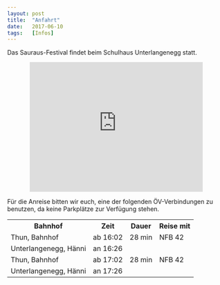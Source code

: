 ```yaml
---
layout: post
title:  "Anfahrt"
date:   2017-06-10
tags:   [Infos]
---
```


Das Sauraus-Festival findet beim Schulhaus Unterlangenegg statt.

<div style="text-align: center; margin-bottom: 1em">
  <iframe src="https://www.google.com/maps/embed?pb=!1m14!1m12!1m3!1d2303.6363343171324!2d7.696433489269965!3d46.79646865279986!2m3!1f0!2f0!3f0!3m2!1i1024!2i768!4f13.1!5e1!3m2!1sen!2sch!4v1497097806963" width="400" height="300" frameborder="0" style="border:0;" allowfullscreen></iframe>
</div>

Für die Anreise bitten wir euch, eine der folgenden ÖV-Verbindungen zu benutzen,
da keine Parkplätze zur Verfügung stehen.

<table class="table">
  <tr><th>Bahnhof</th><th>Zeit</th><th>Dauer</th><th>Reise mit</th></tr>
  <tr><td>Thun, Bahnhof</td><td>ab 16:02</td><td>28 min</td><td>NFB 42</td></tr>
  <tr><td>Unterlangenegg, Hänni</td><td>an 16:26</td><td></td><td></td></tr>
  <tr><td>Thun, Bahnhof</td><td>ab 17:02</td><td>28 min</td><td>NFB 42</td></tr>
  <tr><td>Unterlangenegg, Hänni</td><td>an 17:26</td><td></td><td></td></tr>
</table>
